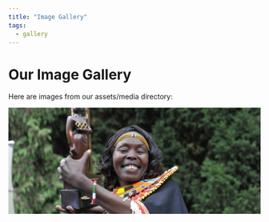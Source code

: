 ```yaml
---
title: "Image Gallery"
tags:
  - gallery
---
```


# Our Image Gallery

Here are images from our assets/media directory:

<div class="image-gallery">
  <script>
    const fs = require('fs');
    const imageFiles = fs.readdirSync('../assets/media');
    imageFiles.forEach(file => {
      document.write(`<img src="../assets/media/${file}" width="300">`);
    });
  </script>
</div>

 ![tl](../assets/media/tlhome.jpg)